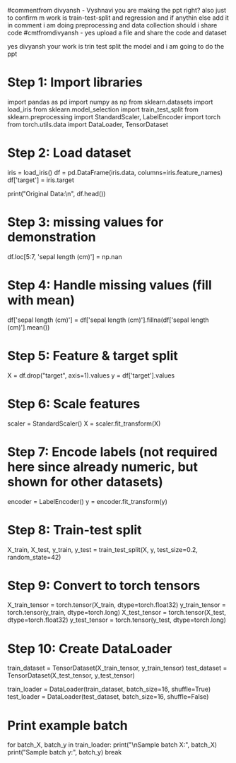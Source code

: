 
#commentfrom divyansh - Vyshnavi you are making the ppt right? also just to confirm m work is train-test-split and regression and if anythin else add it in comment 
 i am doing preprocessing and data collection 
should i share code 
#cmtfromdivyansh - yes upload a file and share the code and dataset 



yes divyansh your work is trin test split the model 
and i am going to do the ppt




# Step 1: Import libraries
import pandas as pd
import numpy as np
from sklearn.datasets import load_iris
from sklearn.model_selection import train_test_split
from sklearn.preprocessing import StandardScaler, LabelEncoder
import torch
from torch.utils.data import DataLoader, TensorDataset

# Step 2: Load dataset
iris = load_iris()
df = pd.DataFrame(iris.data, columns=iris.feature_names)
df['target'] = iris.target

print("Original Data:\n", df.head())

# Step 3:  missing values for demonstration
df.loc[5:7, 'sepal length (cm)'] = np.nan

# Step 4: Handle missing values (fill with mean)
df['sepal length (cm)'] = df['sepal length (cm)'].fillna(df['sepal length (cm)'].mean())

# Step 5: Feature & target split
X = df.drop("target", axis=1).values
y = df['target'].values

# Step 6: Scale features
scaler = StandardScaler()
X = scaler.fit_transform(X)

# Step 7: Encode labels (not required here since already numeric, but shown for other datasets)
encoder = LabelEncoder()
y = encoder.fit_transform(y)

# Step 8: Train-test split
X_train, X_test, y_train, y_test = train_test_split(X, y, test_size=0.2, random_state=42)

# Step 9: Convert to torch tensors
X_train_tensor = torch.tensor(X_train, dtype=torch.float32)
y_train_tensor = torch.tensor(y_train, dtype=torch.long)
X_test_tensor = torch.tensor(X_test, dtype=torch.float32)
y_test_tensor = torch.tensor(y_test, dtype=torch.long)

# Step 10: Create DataLoader
train_dataset = TensorDataset(X_train_tensor, y_train_tensor)
test_dataset = TensorDataset(X_test_tensor, y_test_tensor)

train_loader = DataLoader(train_dataset, batch_size=16, shuffle=True)
test_loader = DataLoader(test_dataset, batch_size=16, shuffle=False)

# Print example batch
for batch_X, batch_y in train_loader:
    print("\nSample batch X:", batch_X)
    print("Sample batch y:", batch_y)
    break


